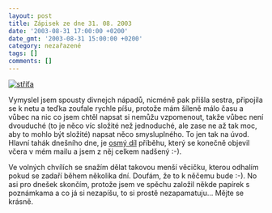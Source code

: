 ```yaml
---
layout: post
title: Zápisek ze dne 31. 08. 2003
date: '2003-08-31 17:00:00 +0200'
date_gmt: '2003-08-31 15:00:00 +0200'
category: nezařazené
tags: []
comments: []
---
```

<p>
<div >  <a href="/%base_url%/assets/old-images/strita.jpg"><img alt="stříťa" src="%base_url%/assets/old-images/strita.jpg"></a>  </div>
<p>Vymyslel jsem spousty divnejch nápadů, nicméně pak přišla sestra, připojila se k netu a teďka zoufale rychle píšu, protože mám šíleně málo času a vůbec na nic co jsem chtěl napsat si nemůžu vzpomenout, takže vůbec není dvouduché (to je něco víc složité než jednoduché, ale zase ne až tak moc, aby to mohlo být složité) napsat něco smysluplného. To jen tak na úvod. Hlavní tahák dnešního dne, je <a href="art.php?a=serial8.htm">osmý díl</a> příběhu, který se konečně objevil včera v mém mailu a jsem z něj celkem nadšený :-).</p>
<p>Ve volných chvílích se snažím dělat takovou menší věcičku, kterou odhalím pokud se zadaří během několika dní. Doufám, že to k něčemu bude :-). No asi pro dnešek skončím, protože jsem ve spěchu založil někde papírek s poznámkama a co já si nezapíšu, to si prostě nezapamatuju... Mějte se krásně.</p>
